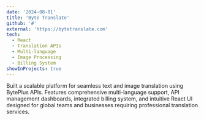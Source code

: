 ```yaml
---
date: '2024-08-01'
title: 'Byte Translate'
github: '#'
external: 'https://bytetranslate.com'
tech:
  - React
  - Translation APIs
  - Multi-language
  - Image Processing
  - Billing System
showInProjects: true
---
```


Built a scalable platform for seamless text and image translation using BytePlus APIs. Features comprehensive multi-language support, API management dashboards, integrated billing system, and intuitive React UI designed for global teams and businesses requiring professional translation services.